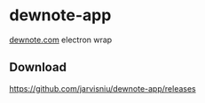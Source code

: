 # dewnote-app
[dewnote.com](http://dewnote.com/) electron wrap

## Download

https://github.com/jarvisniu/dewnote-app/releases
